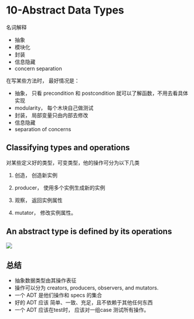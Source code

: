 # 10-Abstract Data Types



名词解释 

- 抽象
- 模块化
- 封装
- 信息隐藏
- concern separation



在写某些方法时， 最好情况是：

- 抽象， 只看 precondition 和 postcondition 就可以了解函数，不用去看具体实现
- modularity， 每个木块自己做测试
- 封装， 局部变量只由内部去修改
- 信息隐藏
- separation of concerns



## Classifying types and operations

对某些定义好的类型，可变类型，他的操作可分为以下几类

1.  创造， 创造新实例
2.  producer， 使用多个实例生成新的实例

3. 观察， 返回实例属性
4. mutator， 修改实例属性。

## An abstract type is defined by its operations

![](D:\00-self-study\mit-6.031-Software_Construction\images\10-abstract-type.png)

## 总结

- 抽象数据类型由其操作表征
- 操作可以分为  creators, producers, observers, and mutators.
- 一个 ADT 是他们操作和 specs 的集合
- 好的 ADT 应该 简单、一致、充足，且不依赖于其他任何东西
- 一个 ADT 应该在test时， 应该对一组case 测试所有操作。